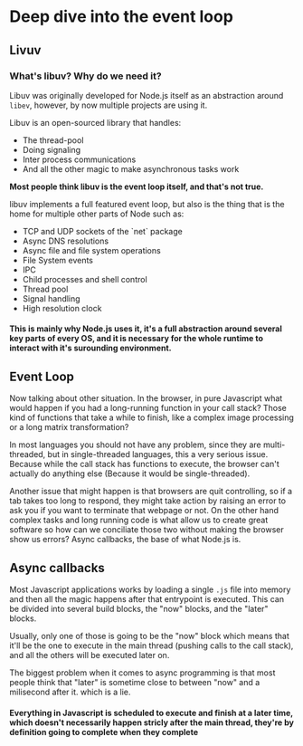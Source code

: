 # Deep dive into the event loop


## Livuv

### What's libuv? Why do we need it?


Libuv was originally developed for Node.js itself as an abstraction around `libev`, however, by now multiple projects are using it.

Libuv is an open-sourced library that handles:

<ul>
  <li>The thread-pool</li>
  <li>Doing signaling</li>
  <li>Inter process communications</li>
  <li>And all the other magic to make asynchronous tasks work</li>
</ul>

<b>Most people think libuv is the event loop itself, and that's not true.</b>

libuv implements a full featured event loop, but also is the thing that is the home for multiple other parts of Node such as:


<ul>
  <li>TCP and UDP sockets of the `net` package</li>
  <li>Async DNS resolutions</li>
  <li>Async file and file system operations</li>
  <li>File System events</li>
  <li>IPC</li>
  <li>Child processes and shell control</li>
  <li>Thread pool</li>
  <li>Signal handling</li>
  <li>High resolution clock</li>
</ul>

<h4>This is mainly why Node.js uses it, it's a full abstraction around several key parts of every OS, and it is necessary for the whole runtime to interact with it's surounding environment.<h4>

## Event Loop
  Now talking about other situation. In the browser, in pure Javascript what would happen if you had a long-running function in your call stack? Those kind of functions that take a while to finish, like a complex image processing or a long matrix transformation?
  
  In most languages you should not have any problem, since they are multi-threaded, but in single-threaded languages, this a very serious issue. Because while the call stack has functions to execute, the browser can't actually do anything else (Because it would be single-threaded).
  
 Another issue that might happen is that browsers are quit controlling, so if a tab takes too long to respond, they might take action by raising an error to ask you if you want to terminate that webpage or not. On the other hand complex tasks and long running code is what allow us to create great software so how can we conciliate those two without making the browser show us errors? Async callbacks, the base of what Node.js is.
  
  
## Async callbacks
  
 Most Javascript applications works by loading a single `.js` file into memory and then all the magic happens after that entrypoint is executed. This can be divided into several build blocks, the "now" blocks, and the "later" blocks.
  
 Usually, only one of those is going to be the "now" block which means that it'll be the one to execute in the main thread (pushing calls to the call stack), and all the others will be executed later on.
  
The biggest problem when it comes to async programming is that most people think that "later" is sometime close to between "now" and a milisecond after it. which is a lie.
  
  <h4>Everything in Javascript is scheduled to execute and finish at a later time, which doesn't necessarily happen stricly after the main thread, they're by definition going to complete when they complete</h4>
